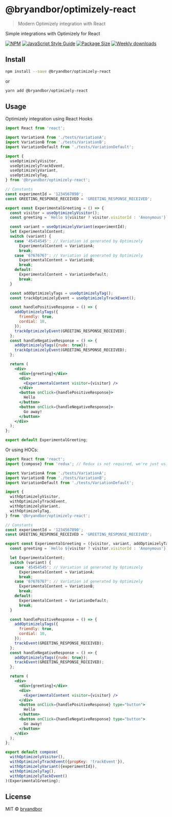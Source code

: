 # @bryandbor/optimizely-react

> Modern Optimizely integration with React

Simple integrations with Optimizely for React

[![NPM](https://img.shields.io/npm/v/@bryandbor/optimizely-react.svg)](https://www.npmjs.com/package/@bryandbor/optimizely-react) [![JavaScript Style Guide](https://img.shields.io/badge/code_style-standard-brightgreen.svg)](https://standardjs.com) [![Package Size](https://badgen.net/packagephobia/publish/@bryandbor/optimizely-react)](https://packagephobia.now.sh/result?p=%40bryandbor%optimizely-react) [![Weekly downloads](https://badgen.net/npm/dw/@bryandbor/optimizely-react)](https://www.npmjs.com/package/@bryandbor/optimizely-react)

## Install

```bash
npm install --save @bryandbor/optimizely-react
```

or

```bash
yarn add @bryandbor/optimizely-react
```

## Usage

Optimizely integration using React Hooks

```jsx
import React from 'react';

import VariationA from './tests/VariationA';
import VariationB from './tests/VariationB';
import VariationDefault from './tests/VariationDefault';

import {
  useOptimizelyVisitor,
  useOptimizelyTrackEvent,
  useOptimizelyVariant,
  useOptimizelyTag,
} from '@bryandbor/optimizely-react';

// Constants
const experimentId = '1234567890';
const GREETING_RESPONSE_RECEIVED = 'GREETING_RESPONSE_RECEIVED';

export const ExperimentalGreeting = () => {
  const visitor = useOptimizelyVisitor();
  const greeting = `Hello ${visitor ? visitor.visitorId : 'Anonymous'}`;

  const variant = useOptimizelyVariant(experimentId);
  let ExperimentalContent;
  switch (variant) {
    case '45454545': // Variation id generated by Optimizely
      ExperimentalContent = VariationA;
      break;
    case '67676767': // Variation id generated by Optimizely
      ExperimentalContent = VariationB;
      break;
    default:
      ExperimentalContent = VariationDefault;
      break;
  }

  const addOptimizelyTags = useOptimizelyTag();
  const trackOptimizelyEvent = useOptimizelyTrackEvent();

  const handlePositiveResponse = () => {
    addOptimizelyTags({
      friendly: true,
      cordial: 10,
    });
    trackOptimizelyEvent(GREETING_RESPONSE_RECEIVED);
  };
  const handleNegativeResponse = () => {
    addOptimizelyTags({rude: true});
    trackOptimizelyEvent(GREETING_RESPONSE_RECEIVED);
  };

  return (
    <div>
      <div>{greeting}</div>
      <div>
        <ExperimentalContent visitor={visitor} />
      </div>
      <button onClick={handlePositiveResponse}>
        Hello
      </button>
      <button onClick={handleNegativeResponse}>
        Go away!
      </button>
    </div>
  );
};

export default ExperimentalGreeting;
```

Or using HOCs:

```jsx
import React from 'react';
import {compose} from 'redux'; // Redux is not required, we're just using to compose HOCs here

import VariationA from './tests/VariationA';
import VariationB from './tests/VariationB';
import VariationDefault from './tests/VariationDefault';

import {
  withOptimizelyVisitor,
  withOptimizelyTrackEvent,
  withOptimizelyVariant,
  withOptimizelyTag,
} from '@bryandbor/optimizely-react';

// Constants
const experimentId = '1234567890';
const GREETING_RESPONSE_RECEIVED = 'GREETING_RESPONSE_RECEIVED';

export const ExperimentalGreeting = ({visitor, variant, addOptimizelyTags, trackEvent}) => {
  const greeting = `Hello ${visitor ? visitor.visitorId : 'Anonymous'}`;

  let ExperimentalContent;
  switch (variant) {
    case '45454545': // Variation id generated by Optimizely
      ExperimentalContent = VariationA;
      break;
    case '67676767': // Variation id generated by Optimizely
      ExperimentalContent = VariationB;
      break;
    default:
      ExperimentalContent = VariationDefault;
      break;
  }

  const handlePositiveResponse = () => {
    addOptimizelyTags({
      friendly: true,
      cordial: 10,
    });
    trackEvent(GREETING_RESPONSE_RECEIVED);
  };
  const handleNegativeResponse = () => {
    addOptimizelyTags({rude: true});
    trackEvent(GREETING_RESPONSE_RECEIVED);
  };

  return (
    <div>
      <div>{greeting}</div>
      <div>
        <ExperimentalContent visitor={visitor} />
      </div>
      <button onClick={handlePositiveResponse} type="button">
        Hello
      </button>
      <button onClick={handleNegativeResponse} type="button">
        Go away!
      </button>
    </div>
  );
};

export default compose(
  withOptimizelyVisitor(),
  withOptimizelyTrackEvent({propKey: 'trackEvent'}),
  withOptimizelyVariant({experimentId}),
  withOptimizelyTag(),
  withOptimizelyTackEvent()
)(ExperimentalGreeting);
```

## License

MIT © [bryandbor](https://github.com/bryandbor)
